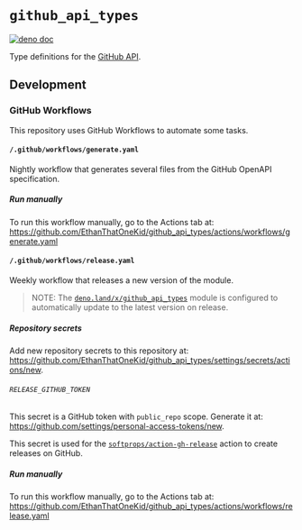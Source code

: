 # `github_api_types`

[![deno doc](https://doc.deno.land/badge.svg)](https://doc.deno.land/https://etok.codes/github_api_types/raw/main/mod.ts)

Type definitions for the [GitHub API](https://docs.github.com/en/rest).

## Development

### GitHub Workflows

This repository uses GitHub Workflows to automate some tasks.

#### `/.github/workflows/generate.yaml`

Nightly workflow that generates several files from the GitHub OpenAPI
specification.

##### Run manually

To run this workflow manually, go to the Actions tab at:
<https://github.com/EthanThatOneKid/github_api_types/actions/workflows/generate.yaml>

#### `/.github/workflows/release.yaml`

Weekly workflow that releases a new version of the module.

> NOTE: The
> [`deno.land/x/github_api_types`](https://deno.land/x/github_api_types) module
> is configured to automatically update to the latest version on release.

##### Repository secrets

Add new repository secrets to this repository at:
<https://github.com/EthanThatOneKid/github_api_types/settings/secrets/actions/new>.

###### `RELEASE_GITHUB_TOKEN`

This secret is a GitHub token with `public_repo` scope. Generate it at:
<https://github.com/settings/personal-access-tokens/new>.

This secret is used for the
[`softprops/action-gh-release`](https://github.com/softprops/action-gh-release#readme)
action to create releases on GitHub.

##### Run manually

To run this workflow manually, go to the Actions tab at:
<https://github.com/EthanThatOneKid/github_api_types/actions/workflows/release.yaml>
